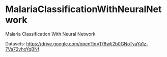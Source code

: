 # MalariaClassificationWithNeuralNetwork
Malaria Classification With Neural Network

Datasets: https://drive.google.com/open?id=178wIj2b0GNoTyaYa1z-7Va72vhoYqBNf
